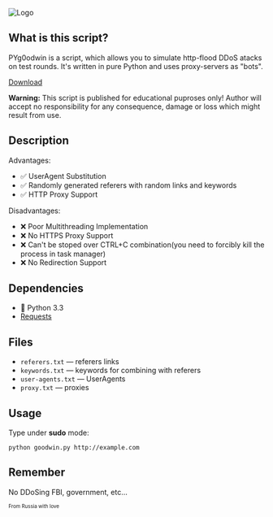 ![Logo](http://i.imgur.com/ZXQUpbq.png)

## What is this script?
PYg0odwin is a script, which allows you to simulate http-flood DDoS atacks on test rounds. It's written in pure Python and uses proxy-servers as "bots".

[Download](https://github.com/JamesJGoodwin/PYg0odwin/releases/tag/0.0.1)

**Warning:** This script is published for educational puproses only! Author will accept no responsibility for any consequence, damage or loss which might result from use.
## Description
Advantages:
* :white_check_mark: UserAgent Substitution
* :white_check_mark: Randomly generated referers with random links and keywords
* :white_check_mark: HTTP Proxy Support

Disadvantages:
* :x: Poor Multithreading Implementation
* :x: No HTTPS Proxy Support
* :x: Can't be stoped over CTRL+C combination(you need to forcibly kill the process in task manager)
* :x: No Redirection Support

## Dependencies
* :snake: Python 3.3
* [Requests](https://github.com/kennethreitz/requests)

## Files

* `referers.txt` — referers links
* `keywords.txt` — keywords for combining with referers
* `user-agents.txt` — UserAgents
* `proxy.txt` — proxies

## Usage
Type under **sudo** mode:

`python goodwin.py http://example.com`

## Remember
No DDoSing FBI, government, etc...

<sup><sup>From Russia with love</sup></sup>
